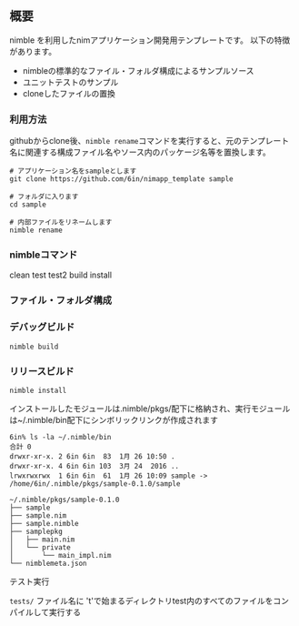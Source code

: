 ## 概要

nimble を利用したnimアプリケーション開発用テンプレートです。
以下の特徴があります。

* nimbleの標準的なファイル・フォルダ構成によるサンプルソース
* ユニットテストのサンプル
* cloneしたファイルの置換

### 利用方法

githubからclone後、```nimble rename```コマンドを実行すると、元のテンプレート名に関連する構成ファイル名やソース内のパッケージ名等を置換します。

```
# アプリケーション名をsampleとします
git clone https://github.com/6in/nimapp_template sample

# フォルダに入ります
cd sample

# 内部ファイルをリネームします
nimble rename
```

### nimbleコマンド

clean
test
test2
build
install

### ファイル・フォルダ構成

### デバッグビルド
```nimble build```

### リリースビルド
```nimble install```

インストールしたモジュールは.nimble/pkgs/配下に格納され、実行モジュールは~/.nimble/bin配下にシンボリックリンクが作成されます

```
6in% ls -la ~/.nimble/bin        
合計 0
drwxr-xr-x. 2 6in 6in  83  1月 26 10:50 .
drwxr-xr-x. 4 6in 6in 103  3月 24  2016 ..
lrwxrwxrwx  1 6in 6in  61  1月 26 10:09 sample -> /home/6in/.nimble/pkgs/sample-0.1.0/sample
```

```
~/.nimble/pkgs/sample-0.1.0
├── sample
├── sample.nim
├── sample.nimble
├── samplepkg
│   ├── main.nim
│   └── private
│       └── main_impl.nim
└── nimblemeta.json
```

テスト実行

```tests/``` ファイル名に 't'で始まるディレクトリtest内のすべてのファイルをコンパイルして実行する

